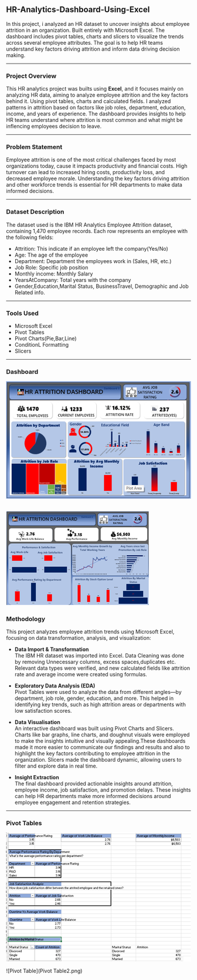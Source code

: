 ## HR-Analytics-Dashboard-Using-Excel
In this project, i analyzed an HR dataset to uncover insights about employee attrition in an organization. Built entirely with Microsoft Excel. The dashboard includes pivot tables, charts and slicers to visualize the trends across several employee attributes. The goal is to help HR teams understand key factors driving attrition and inform data driving decision making.

---
### Project Overview
This HR analytics project was builts using **Excel**, and it focuses mainly on analyzing HR data, aiming to analyze employee attrition and the key factors behind it. Using pivot tables, charts and calculated fields. I analyzed patterns in attrition based on factors like job roles, department, education, income, and years of experience. The dashboard provides insights to help HR teams understand where attrition is most common and what might be inflencing employees decision to leave.

---
### Problem Statement
Employee attrition is one of the most critical challenges faced by most organizations today, cause it impacts productivity and financial costs. High turnover can lead to increased hiring costs, productivity loss, and decreased employee morale. Understanding the key factors driving attrition and other workforce trends is essential for HR departments to make data informed decisions.


---
### **Dataset Description**
The dataset used is the IBM HR Analytics Employee Attrition dataset, containing 1,470 employee records. Each row represents an employee with the following fields:
- Attrition: This indicate if an employee left the company(Yes/No)
- Age: The age of the employee
- Department: Department the employees work in (Sales, HR, etc.)
- Job Role: Specific job position
- Monthly income: Monthly Salary
- YearsAtCompany:	Total years with the company
- Gender,Education,Marital Status, BusinessTravel, Demographic and Job Related info.
---
  ### Tools Used
- Microsoft Excel
- Pivot Tables
- Pivot Charts(Pie,Bar,Line)
- ConditionL Formatting
- Slicers
---
  ### Dashboard
  ![Dashboard Overview](HR-Data-Analytics-Dashboard1.png)

  
  ![Dasboard Overview](HR-Data-Analytics-Dashboard2.png)
---
  ### Methodology
  This project analyzes employee attrition trends using Microsoft Excel, focusing on data transformation, analysis, and visualization:

 - **Data Import & Transformation**  
   The IBM HR dataset was imported into Excel. Data Cleaning was done by removing Unnecessary columns, excess spaces,duplicates etc. Relevant data types were verified, and new calculated fields like attrition rate and average income were created using formulas.

- **Exploratory Data Analysis (EDA)**  
   Pivot Tables were used to analyze the data from different angles—by department, job role, gender, education, and more. This helped in identifying key trends, such as high attrition areas or departments with low satisfaction scores.

- **Data Visualisation**  
   An interactive dashboard was built using Pivot Charts and Slicers. Charts like bar graphs, line charts, and doughnut visuals were employed to make the insights intuitive and visually appealing.These dashboards made it more easier to communicate our findings and results and also to highlight the key factors contributing to employee attrition in the organization. Slicers made the dashboard dynamic, allowing users to filter and explore data in real time.

- **Insight Extraction**  
   The final dashboard provided actionable insights around attrition, employee income, job satisfaction, and promotion delays. These insights can help HR departments make more informed decisions around employee engagement and retention strategies.

---
### Pivot Tables
![Pivot Table](Pivot-Table1.png)

![Pivot Table](Pivot Table2.png)

 

